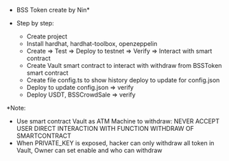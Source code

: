 * BSS Token create by Nin*
  
* Step by step:
  - Create project
  - Install hardhat, hardhat-toolbox, openzeppelin
  - Create => Test => Deploy to testnet => Verify => Interact with smart contract
  - Create Vault smart contract to interact with withdraw from BSSToken smart contract
  - Create file config.ts to show history deploy to update for config.json
  - Deploy to update config.json => verify
  - Deploy USDT, BSSCrowdSale => verify

*Note:
  - Use smart contract Vault as ATM Machine to withdraw: NEVER ACCEPT USER DIRECT INTERACTION WITH FUNCTION WITHDRAW OF SMARTCONTRACT
  - When PRIVATE_KEY is exposed, hacker can only withdraw all token in Vault, Owner can set enable and who can withdraw
